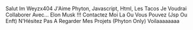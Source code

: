 Salut Im Weyzx404
J'Aime Phyton, Javascript, Html, Les Tacos
Je Voudrai Collaborer Avec... Elon Musk !!!
Contactez Moi La Ou Vous Pouvez (Jsp Ou Enft)
N'Hésitez Pas A Regarder Mes Projets (Phyton Only)
Voilaaaaaaaa
